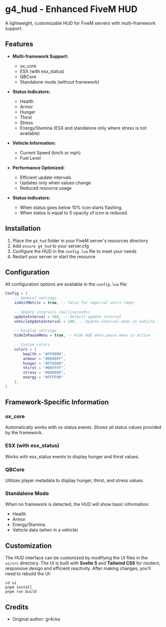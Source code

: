 # g4_hud - Enhanced FiveM HUD

A lightweight, customizable HUD for FiveM servers with multi-framework support.

## Features

- **Multi-framework Support:**
  - ox_core
  - ESX (with esx_status)
  - QBCore
  - Standalone mode (without framework)

- **Status Indicators:**
  - Health
  - Armor
  - Hunger
  - Thirst
  - Stress
  - Energy/Stamina (ESX and standalone only where stress is not available)

- **Vehicle Information:**
  - Current Speed (km/h or mph)
  - Fuel Level

- **Performance Optimized:**
  - Efficient update intervals
  - Updates only when values change
  - Reduced resource usage

- **Status indicators:**
  - When status goes below 10% icon starts flashing.
  - When status is equal to 0 opacity of icon is reduced.

## Installation

1. Place the `g4_hud` folder in your FiveM server's resources directory
2. Add `ensure g4_hud` to your server.cfg
3. Configure the HUD in the `config.lua` file to meet your needs
4. Restart your server or start the resource

## Configuration

All configuration options are available in the `config.lua` file:

```lua
Config = {
    -- General settings
    isUnitMetric = true, -- false for imperial units (mph)
    
    -- Update intervals (milliseconds)
    updateInterval = 500, -- Default update interval
    vehicleUpdateInterval = 100, -- Update interval when in vehicle
    
    -- Display settings
    hideInPauseMenu = true, -- Hide HUD when pause menu is active
    
    -- Custom colors
    colors = {
        health = "#FF0000",
        armour = "#0000FF",
        hunger = "#FFA500",
        thirst = "#00FFFF",
        stress = "#800080",
        energy = "#FFFF00"
    },
}
```

## Framework-Specific Information

### ox_core
Automatically works with ox status events. Shows all status values provided by the framework.

### ESX (with esx_status)
Works with esx_status events to display hunger and thirst values.

### QBCore
Utilizes player metadata to display hunger, thirst, and stress values.

### Standalone Mode
When no framework is detected, the HUD will show basic information:
- Health
- Armor
- Energy/Stamina
- Vehicle data (when in a vehicle)

## Customization

The HUD interface can be customized by modifying the UI files in the `ui/src` directory. The UI is built with **Svelte 5** and **Tailwind CSS** for modern, responsive design and efficient reactivity. After making changes, you'll need to rebuild the UI:

```
cd ui
pnpm install
pnpm run build
```

## Credits

- Original author: gr4cka 
